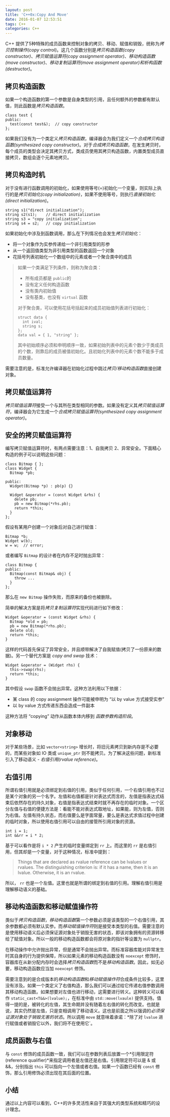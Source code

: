 ```yaml
---
layout: post
title: 'C++0x:Copy And Move'
date: 2016-01-07 12:53:51
tags: C++
categories: C++
---
```


C++ 提供了5种特殊的成员函数来控制对象的拷贝、移动、赋值和销毁，统称为*拷贝控制操作(copy control)*。这几个函数分别是*拷贝构造函数(copy constructor)*、*拷贝赋值运算符(copy assignment operator)*、*移动构造函数(move constructor)*、*移动复制运算符(move assignment operator)*和*析构函数(destructor)*。

<!-- more -->

## 拷贝构造函数

如果一个构造函数的第一个参数是自身类型的引用，且任何额外的参数都有默认值，则此函数是*拷贝构造函数*。

```
class test {
public:
  test(const test&);  // copy constructor
};
```

如果我们没有为一个类定义*拷贝构造函数*，编译器会为我们定义一个*合成拷贝构造函数(synthesized copy constructor)*。对于*合成拷贝构造函数*，在发生拷贝时，每个成员的类型会决定其拷贝方式，类成员使用其拷贝构造函数，内置类型成员直接拷贝，数组会逐个元素地拷贝。

## 拷贝构造时机

对于没有进行函数调用的初始化，如果使用等号(=)初始化一个变量，则实际上执行的是*拷贝初始化(copy initialization)*，如果不使用等号，则执行*直接初始化(direct initialization)*。

```
string s1("direct initialization");
string s2(s1);    // direct initialization
string s3 = "copy initialization"; 
string s4 = s2;   // copy initialization
```

如果初始化中涉及到函数调用，那么在下列情况也会发生*拷贝初始化*：

- 将一个对象作为实参传递给一个非引用类型的形参
- 从一个返回值类型为非引用类型的函数返回一个对象
- 花括号列表初始化一个数组中的元素或者一个聚合类中的成员

> 如果一个类满足下列条件，则称为聚合类：
>
> - 所有成员都是 `public`的
> - 没有定义任何构造函数
> - 没有类内初始值
> - 没有基类，也没有 `virtual` 函数
>
> 对于聚合类，可以使用花括号括起来的成员初始值列表进行初始化：
>
> ```
> struct data {
>   int ival;
>   string s;
> };
> data val = { 1, "string" };
> ```
> 其中初始顺序必须和申明顺序一致，如果初始列表中的元素个数少于类成员的个数，则靠后的成员被值初始化。且初始化列表中的元素个数不能多于成员数量。

需要注意的是，标准允许编译器在初始化过程中跳过*拷贝/移动构造函数*直接创建对象。

## 拷贝赋值运算符

*拷贝赋值运算符*接受一个与其所在类型相同的参数。如果没有定义其*拷贝赋值运算符*，编译器会为它生成一个*合成拷贝赋值运算符(synthesized copy assignment operator)*。

## 安全的拷贝赋值运算符

编写拷贝赋值运算符时，有两点需要注意：1、自我拷贝 2、异常安全。下面精心构造的例子可以说明这些问题：

```
class Bitmap { };
class Widget {
  Bitmap *pb;
  
public:
  Widget(Bitmap *p) : pb(p) {}
  
  Widget &operator = (const Widget &rhs) {
    delete pb;
    pb = new Bitmap(*rhs.pb);
    return *this;
  }
};
```

假设有某用户创建一个对象后对自己进行赋值：

```
Bitmap *b;
Widget w(b);
w = w;  // error;
```

或者编写 `Bitmap` 的设计者在内存不足时抛出异常：

```
class Bitmap {
public:
  Bitmap(const Bitmap& obj) {
    throw ...
  }
};
```

那么在 `new Bitmap` 操作失败，而原来的备份也被删除。

简单的解决方案是将*拷贝复制运算符*实现代码进行如下修改：

```
Widget &operator = (const Widget &rhs) {
  Bitmap *old = pb;
  pb = new Bitmap(*rhs.pb);
  delete old;
  return *this;
}
```

这样的代码首先保证了异常安全，并且顺带解决了自我赋值(拷贝了一份原来的数据)。另一个替代方案是 *copy and swap* 技术：

```
Widget &operator = (Widget rhs) {
  this->swap(rhs);
  return *this;
}
```

其中假设 `swap` 函数不会抛出异常。这种方法利用以下依据：

- 某 class 的 copy assignment 操作可能被申明为 “以 by value 方式接受实参”
- 以 by value 方式传递东西会造成一件副本

这种方法将 “copying” 动作从函数本体内移到 *函数参数构造阶段*。

## 对象移动

对于某些场景，比如 `vector<string>` 增长时，将旧元素拷贝到新内存是不必要的，而某些对象如 IO 类或 `unique_ptr` 则不能拷贝。为了解决这些问题，新标准引入了移动语义 - *右值引用(rvalue reference)*。

## 右值引用

所谓右值引用就是必须绑定到右值的引用，类似于任何引用，一个右值引用也不过是某个对象的另一个名字。左值和右值都是针对表达式而言的，左值是指表达式结束后依然存在的持久对象，右值是指表达式结束时就不再存在的临时对象。一个区分左值与右值的便捷方法是：看能不能对表达式取地址，如果能，则为左值，否则为右值。左值有持久状态，而右值要么是字面常量，要么是表达式求值过程中创建的临时对象，所以使用右值引用可以自由的接管所引用对象的资源。 

```
int i = 1;
int &&rr = i * 2;
```
基于可以看作是将 `i * 2` 产生的临时变量绑定到 `rr` 上。而这里的 `rr` 是右值引用，但其却是一个变量，对于这种情况，标准中提到：

> Things that are declared as rvalue reference can be lvalues or rvalues. The distinguishing criterion is: if it has a name, then it is an lvalue. Otherwise, it is an rvalue.

所以， `rr` 也是一个左值。这里也就是所谓的绑定到右值的引用。理解右值引用是理解移动语义的基础。

## 移动构造函数和移动赋值操作符

类似于*拷贝构造函数*，*移动构造函数*第一个参数必须是该类型的一个右值引用，其余参数都必须有默认实参。而*移动赋值操作符*则是接受本类型的右值。需要注意的是使用移动语义后必须保证源对象处于销毁无害的状态，即该对象拥有的资源转移给了赋值对象。所以一般的移动构造函数都会将原对象的指针等设置为 `nullptr`。

在移动操作中允许抛出异常，但是通常不会抛出异常。而标准容器库能对异常发生时其自身的行为提供保障，所以如果元素的移动构造函数没有 `noexcept` 修饰时，容器库在从新分配内存时会选择*拷贝构造函数*而不是*移动构造函数*。因此，如无必要，移动构造函数应当加 `noexcept` 修饰。

需要注意到的是合成版本的*移动构造函数*和*移动赋值操作符*合成条件比较多，这里没有涉及。如果一个类定义了右值构造，那么我们可以通过给它传递右值参数调用其移动构造函数。如果想要对左值也进行移动，这需要进行转义。这种转义可以看作 `static_cast<T&&>(lvalue);`，在标准中由 `std::move(lvaule)` 提供支持。值得一提的是，被转化的左值，其生命期并没有随着左右值的转化而改变。也就是说，其实仍然是左值，只是变相调用了移动语义。这也是前面之所以强调的*必须保证源对象处于销毁无害的状态*。所以调用 `move` 就意味着承诺：*除了对 `lvalue` 进行赋值或者销毁它以外，我们将不在使用它`。

## 成员函数与右值

与 `const` 修饰的成员函数一致，我们可以在参数列表后放置一个*引用限定符(reference qualifier)*来指定调用者是左值还是右值。引用限定符可以是 & 或 &&，分别指出 `this` 可以指向一个左值或者右值。如果一个函数已经有 `const` 修饰，那么引用修饰必须出现在其后面的位置。

## 小结

通过以上内容可以看到，C++的许多灵活性来自于其强大的类型系统和精巧的设计理念。
